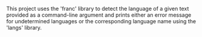 This project uses the 'franc' library to detect the language of a given text provided as a command-line argument and prints either an error message for undetermined languages or the corresponding language name using the 'langs' library.

